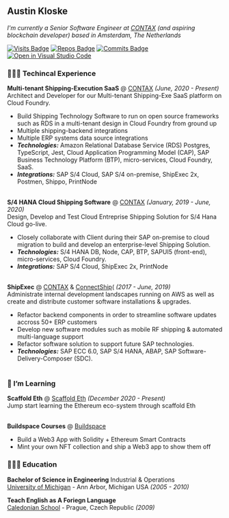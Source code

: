 ## Austin Kloske

_I'm currently a Senior Software Engineer at [CONTAX](https://www.contax.com/) (and aspiring blockchain developer) based in Amsterdam, The Netherlands_ <br>

[![Visits Badge](https://badges.pufler.dev/visits/austinkloske22/austinkloske22)](https://badges.pufler.dev)
[![Repos Badge](https://badges.pufler.dev/repos/austinkloske22)](https://badges.pufler.dev)
[![Commits Badge](https://badges.pufler.dev/commits/monthly/austinkloske22)](https://badges.pufler.dev)
[![Open in Visual Studio Code](https://open.vscode.dev/badges/open-in-vscode.svg)](https://open.vscode.dev/austinkloske22/austinkloske22)

### 👩🏼‍💻 Techincal Experience

**Multi-tenant Shipping-Execution SaaS** @ [CONTAX](https://www.contax.com/) _(June, 2020  - Present)_ <br>
Architect and Developer for our Multi-tenant Shipping-Exe SaaS platform on Cloud Foundry. 
  - Build Shipping Technology Software to run on open source frameworks such as RDS in a multi-tenant design in Cloud Foundry from ground up
  - Multiple shipping-backend integrations
  - Multiple ERP systems data source integrations
  - **_Technologies:_** Amazon Relational Database Service (RDS) Postgres, TypeScript, Jest, Cloud Application Programming Model (CAP), SAP Business Technology Platform (BTP), micro-services, Cloud Foundry, SaaS.
  - **_Integrations:_** SAP S/4 Cloud, SAP S/4 on-premise, ShipExec 2x, Postmen, Shippo, PrintNode 
<br><br>

**S/4 HANA Cloud Shipping Software** @ [CONTAX](https://www.contax.com/) _(January, 2019 - June, 2020)_ <br>
Design, Develop and Test Cloud Entreprise Shipping Solution for S/4 Hana Cloud go-live. 
  - Closely collaborate with Client during their SAP on-premise to cloud migration to build and develop an enterprise-level Shipping Solution. 
  - **_Technologies:_** S/4 HANA DB, Node, CAP, BTP, SAPUI5 (front-end), micro-services, Cloud Foundry.
  - **_Integrations:_** SAP S/4 Cloud, ShipExec 2x, PrintNode 
<br><br>

**ShipExec** @ [CONTAX](https://www.contax.com/) & [ConnectShip](https://connectship.com/)( _(2017 - June, 2019)_ <br>
Administrate internal development landscapes running on AWS as well as create and distribute customer software installations & upgrades. 
  - Refactor backend components in order to streamline software updates accross 50+ ERP customers
  - Develop new software modules such as mobile RF shipping & automated multi-language support
  - Refactor software solution to support future SAP technologies.
  - **_Technologies:_** SAP ECC 6.0, SAP S/4 HANA, ABAP, SAP Software-Delivery-Composer (SDC).
<br><br>

### 🌱 I’m Learning

**Scaffold Eth** @ [Scaffold Eth](https://docs.scaffoldeth.io/scaffold-eth/) _(December 2020 - Present)_<br>
Jump start learning the Ethereum eco-system through scaffold Eth
<br><br>

**Buildspace Courses** @ [Buildspace](https://buildspace.so/)
  - Build a Web3 App with Solidity + Ethereum Smart Contracts
  - Mint your own NFT collection and ship a Web3 app to show them off


### 👩🏼‍🎓 Education

**Bachelor of Science in Engineering** Industrial & Operations<br>
[University of Michigan](https://www.engin.umich.edu/) - Ann Arbor, Michigan USA _(2005 - 2010)_ <br>

**Teach English as A Foriegn Language**<br>
[Caledonian School](https://www.linkedin.com/company/caledonian-school/) - Prague, Czech Republic _(2009)_


<!--
**austinkloske22/austinkloske22** is a ✨ _special_ ✨ repository because its `README.md` (this file) appears on your GitHub profile.

Here are some ideas to get you started:

- 🔭 I’m currently working on ...
- 🌱 I’m currently learning ...
- 👯 I’m looking to collaborate on ...
- 🤔 I’m looking for help with ...
- 💬 Ask me about ...
- 📫 How to reach me: ...
- 😄 Pronouns: ...
- ⚡ Fun fact: ...
-->
